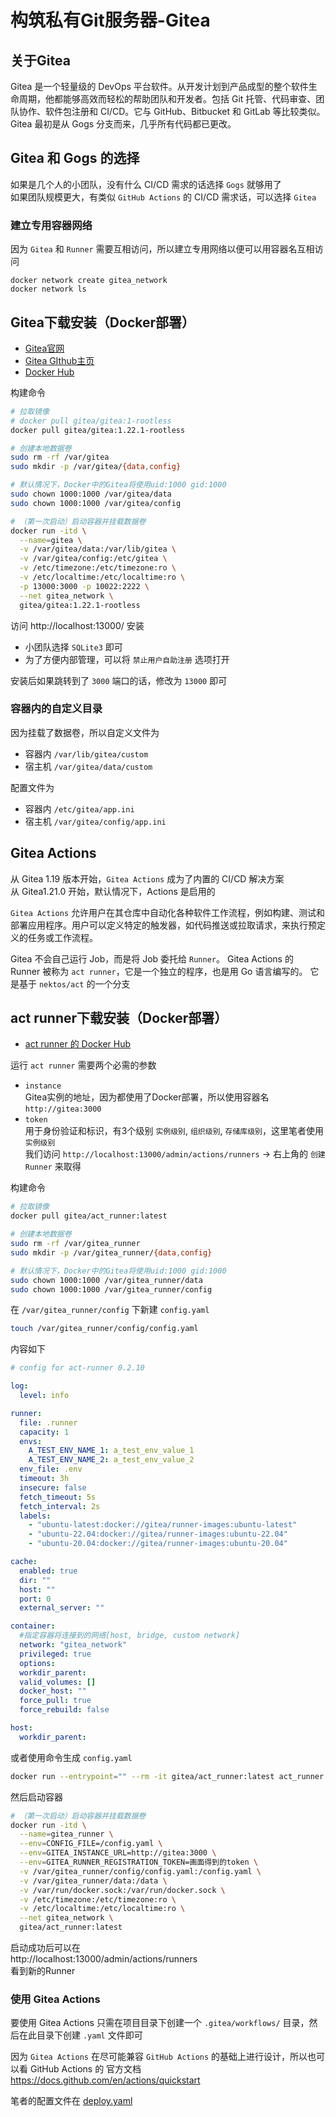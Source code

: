 # 构筑私有Git服务器-Gitea

## 关于Gitea
Gitea 是一个轻量级的 DevOps 平台软件。从开发计划到产品成型的整个软件生命周期，他都能够高效而轻松的帮助团队和开发者。包括 Git 托管、代码审查、团队协作、软件包注册和 CI/CD。它与 GitHub、Bitbucket 和 GitLab 等比较类似。 Gitea 最初是从 Gogs 分支而来，几乎所有代码都已更改。

## Gitea 和 Gogs 的选择
如果是几个人的小团队，没有什么 CI/CD 需求的话选择 ``Gogs`` 就够用了  
如果团队规模更大，有类似 ``GitHub Actions`` 的 CI/CD 需求话，可以选择 ``Gitea``

### 建立专用容器网络
因为 ``Gitea`` 和 ``Runner`` 需要互相访问，所以建立专用网络以便可以用容器名互相访问
```
docker network create gitea_network
docker network ls
```

## Gitea下载安装（Docker部署）
 - [Gitea官网](https://docs.gitea.com/zh-cn/)
 - [Gitea GIthub主页](https://github.com/go-gitea/gitea)
 - [Docker Hub](https://hub.docker.com/r/gitea/gitea)

构建命令
```bash
# 拉取镜像
# docker pull gitea/gitea:1-rootless
docker pull gitea/gitea:1.22.1-rootless

# 创建本地数据卷
sudo rm -rf /var/gitea
sudo mkdir -p /var/gitea/{data,config}

# 默认情况下，Docker中的Gitea将使用uid:1000 gid:1000
sudo chown 1000:1000 /var/gitea/data
sudo chown 1000:1000 /var/gitea/config

# （第一次启动）启动容器并挂载数据卷
docker run -itd \
  --name=gitea \
  -v /var/gitea/data:/var/lib/gitea \
  -v /var/gitea/config:/etc/gitea \
  -v /etc/timezone:/etc/timezone:ro \
  -v /etc/localtime:/etc/localtime:ro \
  -p 13000:3000 -p 10022:2222 \
  --net gitea_network \
  gitea/gitea:1.22.1-rootless
```

访问 http://localhost:13000/ 安装  
 - 小团队选择 ``SQLite3`` 即可
 - 为了方便内部管理，可以将 ``禁止用户自助注册`` 选项打开

安装后如果跳转到了 ``3000`` 端口的话，修改为 ``13000`` 即可

### 容器内的自定义目录

因为挂载了数据卷，所以自定义文件为
 - 容器内 ``/var/lib/gitea/custom``
 - 宿主机 ``/var/gitea/data/custom``

配置文件为
 - 容器内 ``/etc/gitea/app.ini``
 - 宿主机 ``/var/gitea/config/app.ini``

## Gitea Actions

从 Gitea 1.19 版本开始，``Gitea Actions`` 成为了内置的 CI/CD 解决方案  
从 Gitea1.21.0 开始，默认情况下，Actions 是启用的

``Gitea Actions`` 允许用户在其仓库中自动化各种软件工作流程，例如构建、测试和部署应用程序。用户可以定义特定的触发器，如代码推送或拉取请求，来执行预定义的任务或工作流程。

Gitea 不会自己运行 Job，而是将 Job 委托给 ``Runner``。 Gitea Actions 的 Runner 被称为 ``act runner``，它是一个独立的程序，也是用 Go 语言编写的。 它是基于 ``nektos/act`` 的一个分支

## act runner下载安装（Docker部署）
 - [act runner 的 Docker Hub](https://hub.docker.com/r/gitea/act_runner)

运行 ``act runner`` 需要两个必需的参数
 - ``instance``  
    Gitea实例的地址，因为都使用了Docker部署，所以使用容器名 ``http://gitea:3000``
 - ``token``  
    用于身份验证和标识，有3个级别 ``实例级别``, ``组织级别``, ``存储库级别``，这里笔者使用``实例级别``  
    我们访问 ``http://localhost:13000/admin/actions/runners`` → 右上角的 ``创建 Runner`` 来取得

构建命令
```bash
# 拉取镜像
docker pull gitea/act_runner:latest

# 创建本地数据卷
sudo rm -rf /var/gitea_runner
sudo mkdir -p /var/gitea_runner/{data,config}

# 默认情况下，Docker中的Gitea将使用uid:1000 gid:1000
sudo chown 1000:1000 /var/gitea_runner/data
sudo chown 1000:1000 /var/gitea_runner/config
```

在 ``/var/gitea_runner/config`` 下新建 ``config.yaml``

```bash
touch /var/gitea_runner/config/config.yaml
```

内容如下

```yaml
# config for act-runner 0.2.10

log:
  level: info

runner:
  file: .runner
  capacity: 1
  envs:
    A_TEST_ENV_NAME_1: a_test_env_value_1
    A_TEST_ENV_NAME_2: a_test_env_value_2
  env_file: .env
  timeout: 3h
  insecure: false
  fetch_timeout: 5s
  fetch_interval: 2s
  labels:
    - "ubuntu-latest:docker://gitea/runner-images:ubuntu-latest"
    - "ubuntu-22.04:docker://gitea/runner-images:ubuntu-22.04"
    - "ubuntu-20.04:docker://gitea/runner-images:ubuntu-20.04"

cache:
  enabled: true
  dir: ""
  host: ""
  port: 0
  external_server: ""

container:
  #指定容器将连接到的网络[host, bridge, custom network]
  network: "gitea_network"
  privileged: true
  options:
  workdir_parent:
  valid_volumes: []
  docker_host: ""
  force_pull: true
  force_rebuild: false

host:
  workdir_parent:
```

或者使用命令生成 ``config.yaml``
```bash
docker run --entrypoint="" --rm -it gitea/act_runner:latest act_runner generate-config > config.yaml
```

然后启动容器
```bash
# （第一次启动）启动容器并挂载数据卷
docker run -itd \
  --name=gitea_runner \
  --env=CONFIG_FILE=/config.yaml \
  --env=GITEA_INSTANCE_URL=http://gitea:3000 \
  --env=GITEA_RUNNER_REGISTRATION_TOKEN=画面得到的token \
  -v /var/gitea_runner/config/config.yaml:/config.yaml \
  -v /var/gitea_runner/data:/data \
  -v /var/run/docker.sock:/var/run/docker.sock \
  -v /etc/timezone:/etc/timezone:ro \
  -v /etc/localtime:/etc/localtime:ro \
  --net gitea_network \
  gitea/act_runner:latest
```

启动成功后可以在  
http://localhost:13000/admin/actions/runners  
看到新的Runner

### 使用 Gitea Actions
要使用 Gitea Actions 只需在项目目录下创建一个 ``.gitea/workflows/`` 目录，然后在此目录下创建 ``.yaml`` 文件即可

因为 ``Gitea Actions`` 在尽可能兼容 ``GitHub Actions`` 的基础上进行设计，所以也可以看 GitHub Actions 的 官方文档  
https://docs.github.com/en/actions/quickstart  

笔者的配置文件在 [deploy.yaml](../Java/SpringBootUndertow/.gitea/workflows/deploy.yaml)


